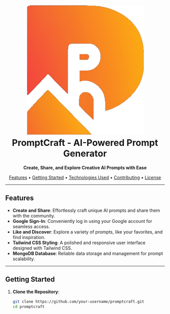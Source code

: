 <h1 align="center">
  <img src="/public/assets/images/ideogram.png" alt="PromptCraft Logo">
  <br>
  PromptCraft - AI-Powered Prompt Generator
</h1>

<p align="center">
  <strong>Create, Share, and Explore Creative AI Prompts with Ease</strong>
</p>

<p align="center">
  <a href="#features">Features</a> •
  <a href="#getting-started">Getting Started</a> •
  <a href="#technologies-used">Technologies Used</a> •
  <a href="#contributing">Contributing</a> •
  <a href="#license">License</a>
</p>

---

## Features

- **Create and Share**: Effortlessly craft unique AI prompts and share them with the community.
- **Google Sign-In**: Conveniently log in using your Google account for seamless access.
- **Like and Discover**: Explore a variety of prompts, like your favorites, and find inspiration.
- **Tailwind CSS Styling**: A polished and responsive user interface designed with Tailwind CSS.
- **MongoDB Database**: Reliable data storage and management for prompt scalability.

---

## Getting Started

1. **Clone the Repository**:

   ```bash
   git clone https://github.com/your-username/promptcraft.git
   cd promptcraft
